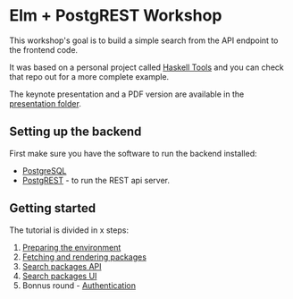 # Elm + PostgREST Workshop

This workshop's goal is to build a simple search from the API endpoint to the frontend code.

It was based on a personal project called [Haskell Tools](https://github.com/diogob/haskell-tools) and you can check
that repo out for a more complete example.

The keynote presentation and a PDF version are available in the [presentation folder](https://github.com/diogob/elm-workshop/tree/master/presentation).

## Setting up the backend

First make sure you have the software to run the backend installed:

 * [PostgreSQL](http://www.postgresql.org)
 * [PostgREST](http://postgrest.com) - to run the REST api server.

## Getting started

The tutorial is divided in x steps:

 1. [Preparing the environment](src/1-environment)
 1. [Fetching and rendering packages](src/2-get-packages)
 1. [Search packages API](src/3-search-packages-api)
 1. [Search packages UI](src/4-search-packages-ui)
 1. Bonnus round - [Authentication](src/authentication)
